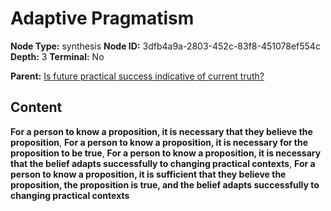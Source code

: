 # Adaptive Pragmatism

**Node Type:** synthesis
**Node ID:** 3dfb4a9a-2803-452c-83f8-451078ef554c
**Depth:** 3
**Terminal:** No

**Parent:** [Is future practical success indicative of current truth?](is-future-practical-success-indicative-of-current-truth.md)

## Content

**For a person to know a proposition, it is necessary that they believe the proposition**, **For a person to know a proposition, it is necessary for the proposition to be true**, **For a person to know a proposition, it is necessary that the belief adapts successfully to changing practical contexts**, **For a person to know a proposition, it is sufficient that they believe the proposition, the proposition is true, and the belief adapts successfully to changing practical contexts**
